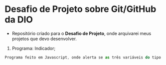 # Desafio de Projeto sobre Git/GitHub da DIO

* Repositório criado para o __Desafio de Projeto__, onde arquivarei meus projetos que devo desenvolver.

1. Programa: Indicador;
~~~Javascript
Programa feito em Javascript, onde alerta se as três variáveis do tipo booleano são idênticas.
~~~
